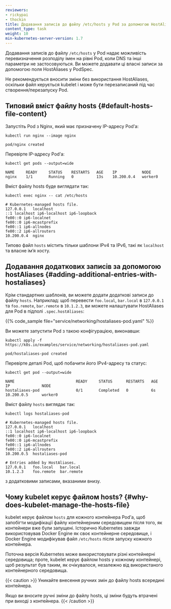 ```yaml
---
reviewers:
- rickypai
- thockin
title: Додавання записів до файлу /etc/hosts у Pod за допомогою HostAliases
content_type: task
weight: 10
min-kubernetes-server-version: 1.7
---
```


<!-- overview -->

Додавання записів до файлу `/etc/hosts` у Pod надає можливість перевизначення розподілу імен на рівні Pod, коли DNS та інші параметри не застосовуються. Ви можете додавати ці власні записи за допомогою поля HostAliases у PodSpec.

Не рекомендується вносити зміни без використання HostAliases, оскільки файл керується kubelet і може бути перезаписаний під час створення/перезапуску Pod.

<!-- steps -->

## Типовий вміст файлу hosts {#default-hosts-file-content}

Запустіть Pod з Nginx, який має призначену IP-адресу Podʼа:

```shell
kubectl run nginx --image nginx
```

```none
pod/nginx created
```

Перевірте IP-адресу Podʼа:

```shell
kubectl get pods --output=wide
```

```none
NAME     READY     STATUS    RESTARTS   AGE    IP           NODE
nginx    1/1       Running   0          13s    10.200.0.4   worker0
```

Вміст файлу hosts буде виглядати так:

```shell
kubectl exec nginx -- cat /etc/hosts
```

```none
# Kubernetes-managed hosts file.
127.0.0.1	localhost
::1	localhost ip6-localhost ip6-loopback
fe00::0	ip6-localnet
fe00::0	ip6-mcastprefix
fe00::1	ip6-allnodes
fe00::2	ip6-allrouters
10.200.0.4	nginx
```

Типово файл `hosts` містить тільки шаблони IPv4 та IPv6, такі як `localhost` та власне імʼя хосту.

## Додавання додаткових записів за допомогою hostAliases {#adding-additional-entries-with-hostaliases}

Крім стандартних шаблонів, ви можете додати додаткові записи до файлу `hosts`. Наприклад: щоб перевести `foo.local`, `bar.local` в `127.0.0.1` та `foo.remote`, `bar.remote` в `10.1.2.3`, ви можете налаштувати HostAliases для Pod в підполі `.spec.hostAliases`:

{{% code_sample file="service/networking/hostaliases-pod.yaml" %}}

Ви можете запустити Pod з такою конфігурацією, виконавши:

```shell
kubectl apply -f https://k8s.io/examples/service/networking/hostaliases-pod.yaml
```

```none
pod/hostaliases-pod created
```

Перевірте деталі Pod, щоб побачити його IPv4-адресу та статус:

```shell
kubectl get pod --output=wide
```

```none
NAME                           READY     STATUS      RESTARTS   AGE       IP              NODE
hostaliases-pod                0/1       Completed   0          6s        10.200.0.5      worker0
```

Вміст файлу `hosts` виглядає так:

```shell
kubectl logs hostaliases-pod
```

```none
# Kubernetes-managed hosts file.
127.0.0.1	localhost
::1	localhost ip6-localhost ip6-loopback
fe00::0	ip6-localnet
fe00::0	ip6-mcastprefix
fe00::1	ip6-allnodes
fe00::2	ip6-allrouters
10.200.0.5	hostaliases-pod

# Entries added by HostAliases.
127.0.0.1	foo.local	bar.local
10.1.2.3	foo.remote	bar.remote
```

з додатковими записами, вказаними внизу.

## Чому kubelet керує файлом hosts? {#why-does-kubelet-manage-the-hosts-file}

kubelet керує файлом `hosts` для кожного контейнера Podʼа, щоб запобігти модифікації файлу контейнерним середовищем після того, як контейнери вже були запущені. Історично Kubernetes завжди використовував Docker Engine як своє контейнерне середовище, і Docker Engine модифікував файл `/etc/hosts` після запуску кожного контейнера.

Поточна версія Kubernetes може використовувати різні контейнерні середовища; проте, kubelet керує файлом hosts у кожному контейнері, щоб результат був таким, як очікувалося, незалежно від використаного контейнерного середовища.

{{< caution >}}
Уникайте внесення ручних змін до файлу hosts всередині контейнера.

Якщо ви вносите ручні зміни до файлу hosts, ці зміни будуть втрачені при виході з контейнера.
{{< /caution >}}
